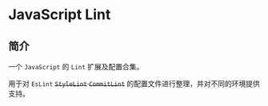 # JavaScript Lint

## 简介

一个 `JavaScript` 的 `Lint` 扩展及配置合集。

用于对 `EsLint` ~~`StyleLint` `CommitLint`~~ 的配置文件进行整理，并对不同的环境提供支持。

<!-- TODO 补充操作说明 -->
